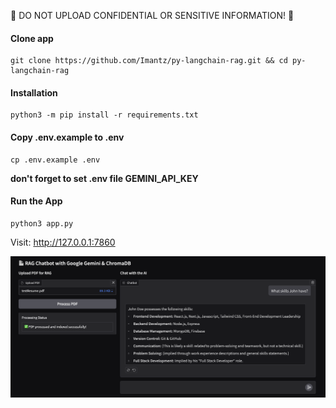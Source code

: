 🔴 DO NOT UPLOAD CONFIDENTIAL OR SENSITIVE INFORMATION! 🔴

#### Clone app
```
git clone https://github.com/Imantz/py-langchain-rag.git && cd py-langchain-rag
```

#### Installation
```
python3 -m pip install -r requirements.txt
```

#### Copy .env.example to .env
```
cp .env.example .env
```
**don't forget to set .env file GEMINI_API_KEY**

#### Run the App
```
python3 app.py
```

Visit: http://127.0.0.1:7860

![alt text](image.png)